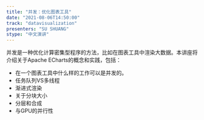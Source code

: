 ```yaml
---
title: "并发：优化图表工具"
date: "2021-08-06T14:50:00" 
track: "datavisualization"
presenters: "SU SHUANG"
stype: "中文演讲"
---
```

并发是一种优化计算密集型程序的方法，比如在图表工具中渲染大数据。本讲座将介绍关于Apache ECharts的概念和实践，包括：
 * 在一个图表工具中什么样的工作可以是并发的。
 * 任务队列VS多线程
 * 渐进式渲染
 * 关于分块大小
 * 分层和合成
 * 与GPU的并行性
